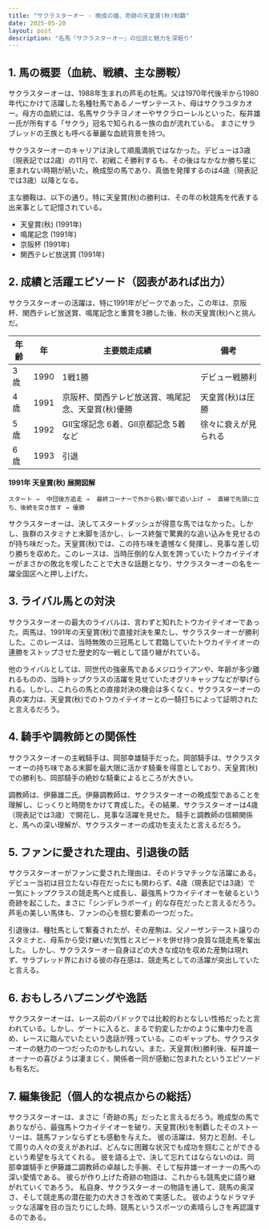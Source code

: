 ```yaml
---
title: "サクラスターオー - 晩成の雄、奇跡の天皇賞(秋)制覇"
date: 2025-05-20
layout: post
description: "名馬『サクラスターオー』の伝説と魅力を深堀り"
---
```


## 1. 馬の概要（血統、戦績、主な勝鞍）

サクラスターオーは、1988年生まれの芦毛の牡馬。父は1970年代後半から1980年代にかけて活躍した名種牡馬であるノーザンテースト、母はサクラユタカオー。母方の血統には、名馬サクラチヨノオーやサクラローレルといった、桜井雄一氏が所有する「サクラ」冠名で知られる一族の血が流れている。  まさにサラブレッドの王族とも呼べる華麗な血統背景を持つ。

サクラスターオーのキャリアは決して順風満帆ではなかった。デビューは3歳（現表記では2歳）の11月で、初戦こそ勝利するも、その後はなかなか勝ち星に恵まれない時期が続いた。晩成型の馬であり、真価を発揮するのは4歳（現表記では3歳）以降となる。

主な勝鞍は、以下の通り。特に天皇賞(秋)の勝利は、その年の秋競馬を代表する出来事として記憶されている。

* 天皇賞(秋) (1991年)
* 鳴尾記念 (1991年)
* 京阪杯 (1991年)
* 関西テレビ放送賞 (1991年)


## 2. 成績と活躍エピソード（図表があれば出力）

サクラスターオーの活躍は、特に1991年がピークであった。この年は、京阪杯、関西テレビ放送賞、鳴尾記念と重賞を3勝した後、秋の天皇賞(秋)へと挑んだ。

| 年齢 | 年 | 主要競走成績 | 備考 |
|---|---|---|---|
| 3歳 | 1990 | 1戦1勝 | デビュー戦勝利 |
| 4歳 | 1991 | 京阪杯、関西テレビ放送賞、鳴尾記念、天皇賞(秋)優勝 | 天皇賞(秋)は圧勝 |
| 5歳 | 1992 |  GII宝塚記念 6着、GII京都記念 5着など |  徐々に衰えが見られる |
| 6歳 | 1993 |  引退 |  |


**1991年 天皇賞(秋) 展開図解**

```
スタート →  中団後方追走 →  最終コーナーで外から鋭い脚で追い上げ →  直線で先頭に立ち、後続を突き放す → 優勝
```

サクラスターオーは、決してスタートダッシュが得意な馬ではなかった。しかし、抜群のスタミナと末脚を活かし、レース終盤で驚異的な追い込みを見せるのが持ち味だった。天皇賞(秋)では、この持ち味を遺憾なく発揮し、見事な差し切り勝ちを収めた。このレースは、当時圧倒的な人気を誇っていたトウカイテイオーがまさかの敗北を喫したことで大きな話題となり、サクラスターオーの名を一躍全国区へと押し上げた。


## 3. ライバル馬との対決

サクラスターオーの最大のライバルは、言わずと知れたトウカイテイオーであった。両馬は、1991年の天皇賞(秋)で直接対決を果たし、サクラスターオーが勝利した。このレースは、当時無敗の三冠馬として君臨していたトウカイテイオーの連勝をストップさせた歴史的な一戦として語り継がれている。

他のライバルとしては、同世代の強豪馬であるメジロライアンや、年齢が多少離れるものの、当時トップクラスの活躍を見せていたオグリキャップなどが挙げられる。しかし、これらの馬との直接対決の機会は多くなく、サクラスターオーの真の実力は、天皇賞(秋)でのトウカイテイオーとの一騎打ちによって証明されたと言えるだろう。


## 4. 騎手や調教師との関係性

サクラスターオーの主戦騎手は、岡部幸雄騎手だった。岡部騎手は、サクラスターオーの持ち味である末脚を最大限に活かす騎乗を得意としており、天皇賞(秋)での勝利も、岡部騎手の絶妙な騎乗によるところが大きい。

調教師は、伊藤雄二氏。伊藤調教師は、サクラスターオーの晩成型であることを理解し、じっくりと時間をかけて育成した。その結果、サクラスターオーは4歳（現表記では3歳）で開花し、見事な活躍を見せた。  騎手と調教師の信頼関係と、馬への深い理解が、サクラスターオーの成功を支えたと言えるだろう。


## 5. ファンに愛された理由、引退後の話

サクラスターオーがファンに愛された理由は、そのドラマチックな活躍にある。デビュー当初は目立たない存在だったにも関わらず、4歳（現表記では3歳）で一気にトップクラスの競走馬へと成長し、最強馬トウカイテイオーを破るという奇跡を起こした。まさに「シンデレラボーイ」的な存在だったと言えるだろう。  芦毛の美しい馬体も、ファンの心を掴む要素の一つだった。

引退後は、種牡馬として繋養されたが、その産駒は、父ノーザンテースト譲りのスタミナと、母系から受け継いだ気性とスピードを併せ持つ良質な競走馬を輩出した。  しかし、サクラスターオー自身ほどの大きな成功を収めた産駒は現れず、サラブレッド界における彼の存在感は、競走馬としての活躍が突出していたと言える。


## 6. おもしろハプニングや逸話

サクラスターオーは、レース前のパドックでは比較的おとなしい性格だったと言われている。しかし、ゲートに入ると、まるで豹変したかのように集中力を高め、レースに臨んでいたという逸話が残っている。このギャップも、サクラスターオーの魅力の一つだったのかもしれない。また、天皇賞(秋)勝利後、桜井雄一オーナーの喜びようは凄まじく、関係者一同が感動に包まれたというエピソードも有名だ。


## 7. 編集後記（個人的な視点からの総括）

サクラスターオーは、まさに「奇跡の馬」だったと言えるだろう。晩成型の馬でありながら、最強馬トウカイテイオーを破り、天皇賞(秋)を制覇したそのストーリーは、競馬ファンならずとも感動を与えた。  彼の活躍は、努力と忍耐、そして周りの人々の支えがあれば、どんなに困難な状況でも成功を掴むことができるという希望を与えてくれる。  彼を語る上で、決して忘れてはならないのは、岡部幸雄騎手と伊藤雄二調教師の卓越した手腕、そして桜井雄一オーナーの馬への深い愛情である。  彼らが作り上げた奇跡の物語は、これからも競馬史に語り継がれていくであろう。  私自身、サクラスターオーの物語を通して、競馬の奥深さ、そして競走馬の潜在能力の大きさを改めて実感した。  彼のようなドラマチックな活躍を目の当たりにした時、競馬というスポーツの素晴らしさを再認識するのである。
